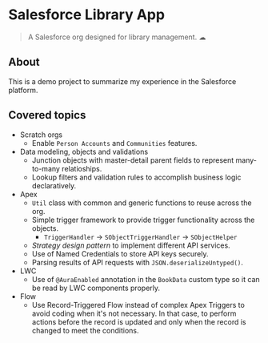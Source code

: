 # Salesforce Library App

> A Salesforce org designed for library management. ☁

## About

This is a demo project to summarize my experience in the Salesforce platform.

## Covered topics

- Scratch orgs
    - Enable `Person Accounts` and `Communities` features.
- Data modeling, objects and validations
    - Junction objects with master-detail parent fields to represent many-to-many relatioships.
    - Lookup filters and validation rules to accomplish business logic declaratively.
- Apex
    - `Util` class with common and generic functions to reuse across the org.
    - Simple trigger framework to provide trigger functionality across the objects.
        - `TriggerHandler` -> `SObjectTriggerHandler` -> `SObjectHelper`
    - *Strategy design pattern* to implement different API services.
    - Use of Named Credentials to store API keys securely.
    - Parsing results of API requests with `JSON.deserializeUntyped()`.
- LWC
    - Use of `@AuraEnabled` annotation in the `BookData` custom type so it can be read by LWC components properly.
- Flow
    - Use Record-Triggered Flow instead of complex Apex Triggers to avoid coding when it's not necessary. In that case, to perform actions before the record is updated and only when the record is changed to meet the conditions.
    